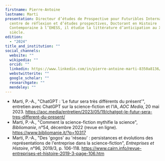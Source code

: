 ```yaml
---
firstname: Pierre-Antoine
lastname: Marti
presentation: Directeur d’études de Prospective pour Futuribles International -
  centre de réflexion et d’études prospectives, Doctorant en Histoire
  Contemporaine à l’EHESS, il étudie la littérature d’anticipation au XXe
  siècle.
edition:
  - "2024"
title_and_institution: ""
social_channels:
  website: ""
  wikipedia: ""
  orcid: ""
  linkedin: https://www.linkedin.com/in/pierre-antoine-marti-8350a8136/?originalSubdomain=fr
  webstwitterite: ""
  google_scholar: ""
  researchgate: ""
  mendeley: ""
---
```

* Marti, P.-A., "ChatGPT : 'Le futur sera très différents du présent'", entretien avec ChatGPT sur la science-fiction et l'IA, *AOC Media*, 20 mai 2023. <https://aoc.media/entretien/2023/05/19/chatgpt-le-futur-sera-tres-different-du-present/>
* Marti, P.-A., "Comment la science-fiction mythifie la science", *Bibliomanie*, n°54, décembre 2022 (revue en ligne).  <https://www.bibliomanie.it/?p=10317>
* Marti, P.-A., "Des 'gogos' au 'réseau' : persistances et évolutions des représentations de l'entreprise dans la science-fiction", *Entreprises et Histoire*, n°96, 2019/3, p. 106-118.  <https://www.cairn.info/revue-entreprises-et-histoire-2019-3-page-106.htm>